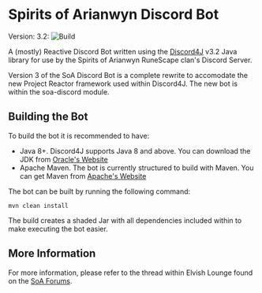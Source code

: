 # Spirits of Arianwyn Discord Bot
Version: 3.2:  ![Build](https://github.com/SoAJeff/SoADiscordBot/workflows/Java%20CI%20with%20Maven/badge.svg?branch=master)

A (mostly) Reactive Discord Bot written using the [Discord4J](https://github.com/Discord4J/Discord4J) v3.2 Java library for use by the Spirits of Arianwyn RuneScape clan's Discord Server.

Version 3 of the SoA Discord Bot is a complete rewrite to accomodate the new Project Reactor framework used within Discord4J.  The new bot is within the soa-discord module. 

## Building the Bot
To build the bot it is recommended to have:
- Java 8+.  Discord4J supports Java 8 and above.  You can download the JDK from [Oracle's Website](http://www.oracle.com/technetwork/java/javase/downloads/jdk8-downloads-2133151.html)
- Apache Maven.  The bot is currently structured to build with Maven.  You can get Maven from [Apache's Website](https://maven.apache.org/)

The bot can be built by running the following command:
```
mvn clean install
```

The build creates a shaded Jar with all dependencies included within to make executing the bot easier.

## More Information
For more information, please refer to the thread within Elvish Lounge found on the [SoA Forums](https://forums.soa-rs.com).
